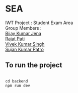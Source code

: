 # SEA 
IWT Project : Student Exam Area <br>
Group Members : <br>
<a href="https://www.github.com/bijayjena/"> Bijay Kumar Jena </a> <br>
<a href="https://www.github.com/rajaaaaat/">Rajat Pati</a> <br>
<a href="https://www.github.com/ranger633/">Vivek Kumar Singh</a> <br>
<a href="https://www.github.com/sujanpatro/">Sujan Kumar Patro</a>
<br>
## To run the project
<pre><code>
cd backend
npm run dev
</pre></code>
